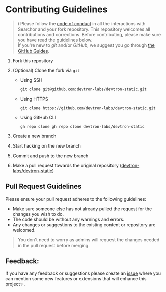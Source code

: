 # Contributing Guidelines

> :information_source: Please follow the [code of conduct](CODE_OF_CONDUCT.md) in all the interactions with Searchor and your fork repository.
This repository welcomes all contributions and corrections. Before contributing, please make sure you have read the guidelines below. <br>
If you're new to _git_ and/or _GitHub_, we suggest you go through [the GitHub Guides](https://guides.github.com/introduction/flow/).
1. Fork this repository
2. (Optional) Clone the fork via `git`
   - Using SSH

     ```shell
     git clone git@github.com:devtron-labs/devtron-static.git
     ```

   - Using HTTPS

     ```shell
     git clone https://github.com/devtron-labs/devtron-static.git
     ```

   - Using GitHub CLI

     ```shell
     gh repo clone gh repo clone devtron-labs/devtron-static
     ```

3. Create a new branch 
4. Start hacking on the new branch
5. Commit and push to the new branch
6. Make a pull request towards the original repository ([devtron-labs/devtron-static](https://github.com/devtron-labs/devtron-static))

## Pull Request Guidelines

Please ensure your pull request adheres to the following guidelines:

- Make sure someone else has not already pulled the request for the changes you wish to do.
- The code should be without any warnings and errors.
- Any changes or suggestions to the existing content or repository are welcomed.

> You don't need to worry as admins will request the changes needed in the pull request before merging.
## Feedback:

If you have any feedback or suggestions please create an  <a href="https://github.com/devtron-labs/devtron-static/issues">issue</a> where you can mention some new features or extensions that will enhance this project✨.

<!-- ------------------------------------------------------------------------------------------------------------------------------------------------------->
